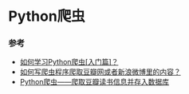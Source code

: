 # Python爬虫

### 参考
* [如何学习Python爬虫[入门篇]？](https://zhuanlan.zhihu.com/p/21479334?f3fb8ead20=e9b4474ce51d4f8f29cfc4d9d21732a7)
* [如何写爬虫程序爬取豆瓣网或者新浪微博里的内容？](https://www.zhihu.com/question/20064010)
* [Python爬虫——爬取豆瓣读书信息并存入数据库](http://www.jianshu.com/p/6c060433facf?appinstall=0)